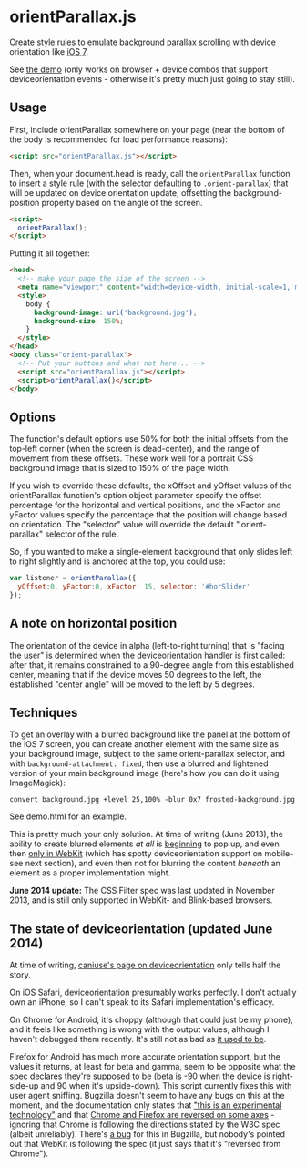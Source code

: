 # orientParallax.js

Create style rules to emulate background parallax scrolling with device
orientation like [iOS 7](http://img.gawkerassets.com/img/18qf1wgjcxuongif/ku-xlarge.gif).

See [the demo](http://stuartpb.github.io/orient-parallax/demo.html) (only works
on browser + device combos that support deviceorientation events - otherwise
it's pretty much just going to stay still).

## Usage

First, include orientParallax somewhere on your page (near the bottom of the
body is recommended for load performance reasons):

```html
<script src="orientParallax.js"></script>
```

Then, when your document.head is ready, call the `orientParallax` function to
insert a style rule (with the selector defaulting to `.orient-parallax`) that
will be updated on device orientation update, offsetting the
background-position property based on the angle of the screen.

```html
<script>
  orientParallax();
</script>
```

Putting it all together:

```html
<head>
  <!-- make your page the size of the screen -->
  <meta name="viewport" content="width=device-width, initial-scale=1, maximum-scale=1">
  <style>
    body {
      background-image: url('background.jpg');
      background-size: 150%;
    }
  </style>
</head>
<body class="orient-parallax">
  <!-- Put your buttons and what not here... -->
  <script src="orientParallax.js"></script>
  <script>orientParallax()</script>
</body>
```

## Options

The function's default options use 50% for both the initial offsets from the
top-left corner (when the screen is dead-center), and the range of movement
from these offsets. These work well for a portrait CSS background image that is
sized to 150% of the page width.

If you wish to override these defaults, the xOffset and yOffset values of the
orientParallax function's option object parameter specify the offset percentage
for the horizontal and vertical positions, and the xFactor and yFactor values
specify the percentage that the position will change based on orientation. The
"selector" value will override the default ".orient-parallax" selector of the
rule.

So, if you wanted to make a single-element background that only slides left to
right slightly and is anchored at the top, you could use:

```js
var listener = orientParallax({
  yOffset:0, yFactor:0, xFactor: 15, selector: '#horSlider'
});
```

## A note on horizontal position

The orientation of the device in alpha (left-to-right turning) that is
"facing the user" is determined when the deviceorientation handler is first
called: after that, it remains constrained to a 90-degree angle from this
established center, meaning that if the device moves 50 degrees to the left,
the established "center angle" will be moved to the left by 5 degrees.

## Techniques

To get an overlay with a blurred background like the panel at the bottom of the
iOS 7 screen, you can create another element with the same size as your
background image, subject to the same orient-parallax selector, and with
`background-attachment: fixed`, then use a blurred and lightened version of
your main background image (here's how you can do it using ImageMagick):

    convert background.jpg +level 25,100% -blur 0x7 frosted-background.jpg

See demo.html for an example.

This is pretty much your only solution. At time of writing (June 2013), the
ability to create blurred elements *at all* is
[beginning](http://dabblet.com/LeaVerou/1522085) to pop up, and even then
[only in WebKit](http://caniuse.com/#feat=css-filters) (which has spotty
deviceorientation support on mobile- see next section), and even then not for
blurring the content *beneath* an element as a proper implementation might.

**June 2014 update:** The CSS Filter spec was last updated in November 2013,
and is still only supported in WebKit- and Blink-based browsers.

## The state of deviceorientation (updated June 2014)

At time of writing,
[caniuse's page on deviceorientation](http://caniuse.com/deviceorientation)
only tells half the story.

On iOS Safari, deviceorientation presumably works perfectly. I don't actually
own an iPhone, so I can't speak to its Safari implementation's efficacy.

On Chrome for Android, it's choppy (although that could just be my phone),
and it feels like something is wrong with the output values, although I
haven't debugged them recently. It's still not as bad as
[it used to be][crbug 223229].

[crbug 223229]: https://code.google.com/p/chromium/issues/detail?id=223229

Firefox for Android has much more accurate orientation support, but the values
it returns, at least for beta and gamma, seem to be opposite what the spec
declares they're supposed to be (beta is -90 when the device is right-side-up
and 90 when it's upside-down). This script currently fixes this with user agent
sniffing. Bugzilla doesn't seem to have any bugs on this at the moment, and
the documentation only states that ["this is an experimental technology"][1]
and that [Chrome and Firefox are reversed on some axes][2] - ignoring that
Chrome is following the directions stated by the W3C spec (albeit unreliably).
There's [a bug][bugzilla 878067] for this in Bugzilla, but nobody's pointed out
that WebKit is following the spec (it just says that it's "reversed from
Chrome").

[1]: https://developer.mozilla.org/en-US/docs/WebAPI/Detecting_device_orientation
[2]: https://developer.mozilla.org/en-US/docs/Web/Guide/DOM/Events/Orientation_and_motion_data_explained
[bugzilla 878067]: https://bugzilla.mozilla.org/show_bug.cgi?id=878067
